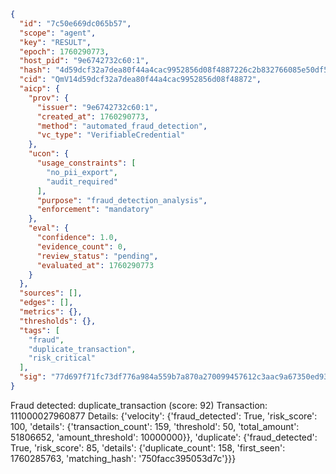 ```json
{
  "id": "7c50e669dc065b57",
  "scope": "agent",
  "key": "RESULT",
  "epoch": 1760290773,
  "host_pid": "9e6742732c60:1",
  "hash": "4d59dcf32a7dea80f44a4cac9952856d08f4887226c2b832766085e50df5bcf5",
  "cid": "QmV14d59dcf32a7dea80f44a4cac9952856d08f48872",
  "aicp": {
    "prov": {
      "issuer": "9e6742732c60:1",
      "created_at": 1760290773,
      "method": "automated_fraud_detection",
      "vc_type": "VerifiableCredential"
    },
    "ucon": {
      "usage_constraints": [
        "no_pii_export",
        "audit_required"
      ],
      "purpose": "fraud_detection_analysis",
      "enforcement": "mandatory"
    },
    "eval": {
      "confidence": 1.0,
      "evidence_count": 0,
      "review_status": "pending",
      "evaluated_at": 1760290773
    }
  },
  "sources": [],
  "edges": [],
  "metrics": {},
  "thresholds": {},
  "tags": [
    "fraud",
    "duplicate_transaction",
    "risk_critical"
  ],
  "sig": "77d697f71fc73df776a984a559b7a870a270099457612c3aac9a67350ed93ff0"
}
```

Fraud detected: duplicate_transaction (score: 92)
Transaction: 111000027960877
Details: {'velocity': {'fraud_detected': True, 'risk_score': 100, 'details': {'transaction_count': 159, 'threshold': 50, 'total_amount': 51806652, 'amount_threshold': 10000000}}, 'duplicate': {'fraud_detected': True, 'risk_score': 85, 'details': {'duplicate_count': 158, 'first_seen': 1760285763, 'matching_hash': '750facc395053d7c'}}}